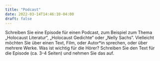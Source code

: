 ```yaml
---
title: "Podcast"
date: 2022-03-14T14:46:10-04:00
draft: false
---
```

Schreiben Sie eine Episode für einen Podcast, zum Beispiel zum Thema „Holocaust Literatur“,  „Holocaust Gedichte“ oder „Nelly Sachs“. Vielleicht möchten Sie über einen Text, Film, oder Autor*in sprechen, oder über mehrere Werke. Was ist wichtig für die Hörer? Schreiben Sie den Text für die Episode (ca. 3-4 Seiten) und nehmen Sie das auf. 
